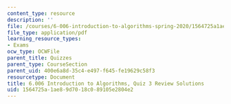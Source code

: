 ```yaml
---
content_type: resource
description: ''
file: /courses/6-006-introduction-to-algorithms-spring-2020/1564725a1ae89d7018c089105e2804e2_MIT6_006S20_review3_sol.pdf
file_type: application/pdf
learning_resource_types:
- Exams
ocw_type: OCWFile
parent_title: Quizzes
parent_type: CourseSection
parent_uid: 400e6a8d-35c4-e497-f645-fe19629c58f3
resourcetype: Document
title: 6.006 Introduction to Algorithms, Quiz 3 Review Solutions
uid: 1564725a-1ae8-9d70-18c0-89105e2804e2
---
```

